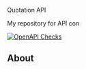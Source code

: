 Quotation API

My repository for API con

[![OpenAPI Checks](https://github.com/MohammadAliAmir/rfq-api/actions/workflows/actions.yml/badge.svg)](https://github.com/MohammadAliAmir/rfq-api/actions/workflows/actions.yml)

## About